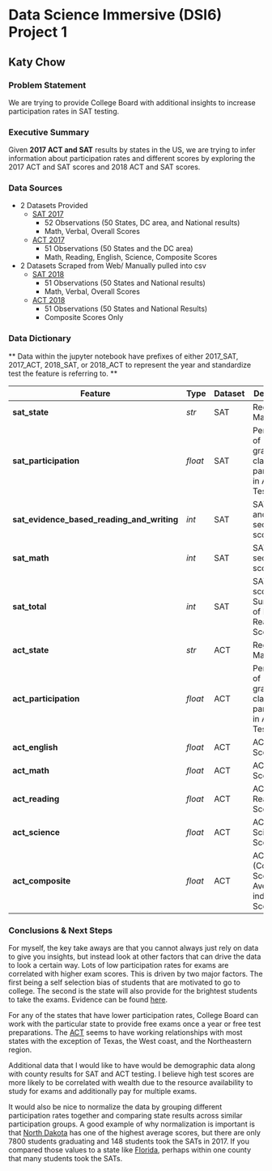 # Data Science Immersive (DSI6) Project 1
## Katy Chow

### Problem Statement
We are trying to provide College Board with additional insights to increase participation rates in SAT testing. 


### Executive Summary
Given **2017 ACT and SAT** results by states in the US, we are trying to infer information about participation rates and different scores by exploring the 2017 ACT and SAT scores and 2018 ACT and SAT scores.

### Data Sources
- 2 Datasets Provided
    - [SAT 2017](https://reports.collegeboard.org/archive/sat-suite-program-results/2017/detailed-2017-reports)
        - 52 Observations (50 States, DC area, and National results)
        - Math, Verbal, Overall Scores
    - [ACT 2017](https://blog.prepscholar.com/act-scores-by-state-averages-highs-and-lows)
        - 51 Observations (50 States and the DC area)
        - Math, Reading, English, Science, Composite Scores
- 2 Datasets Scraped from Web/ Manually pulled into csv
    - [SAT 2018](https://reports.collegeboard.org/sat-suite-program-results/state-results)
        - 51 Observations (50 States and National results)
        - Math, Verbal, Overall Scores
    - [ACT 2018](http://www.act.org/content/dam/act/unsecured/documents/cccr2018/Average-Scores-by-State.pdf)
        - 51 Observations (50 States and National Results)
        - Composite Scores Only
        
### Data Dictionary

** Data within the jupyter notebook have prefixes of either 2017_SAT, 2017_ACT, 2018_SAT, or 2018_ACT to represent the year and standardize test the feature is referring to. **

|Feature|Type|Dataset|Description|
|---|---|---|---|
|**sat_state**|*str*|SAT|Regional Marker| 
|**sat_participation**|*float*|SAT|Percentage of graduating class that participated in ACT/SAT Testing|
|**sat_evidence_based_reading_and_writing**|*int*|SAT|SAT reading and writing section score|
|**sat_math**|*int*|SAT|SAT math section score|
|**sat_total**|*int*|SAT|SAT total score - Summation of Math and Reading Scores| 
|**act_state**|*str*|ACT|Regional Marker| 
|**act_participation**|*float*|ACT|Percentage of graduating class that participated in ACT/SAT Testing|
|**act_english**|*float*|ACT|ACT English Score| 
|**act_math**|*float*|ACT|ACT Math Score| 
|**act_reading**|*float*|ACT|ACT Reading Score| 
|**act_science**|*float*|ACT|ACT Science Score| 
|**act_composite**|*float*|ACT|ACT Total (Composite) Score - Average of individual Scores|

### Conclusions & Next Steps

For myself, the key take aways are that you cannot always just rely on data to give you insights, but instead look at other factors that can drive the data to look a certain way.  Lots of low participation rates for exams are correlated with higher exam scores.  This is driven by two major factors.  The first being a self selection bias of students that are motivated to go to college.  The second is the state will also provide for the brightest students to take the exams.  Evidence can be found [here](https://blog.prepscholar.com/average-sat-and-act-scores-by-stated-adjusted-for-participation-rate).

For any of the states that have lower participation rates, College Board can work with the particular state to provide free exams once a year or free test preparations.  The [ACT](https://www.act.org/content/dam/act/unsecured/documents/cccr2017/CCCR_National_2017.pdf) seems to have working relationships with most states with the exception of Texas, the West coast, and the Northeastern region.  

Additional data that I would like to have would be demographic data along with county results for SAT and ACT testing.  I believe high test scores are more likely to be correlated with wealth due to the resource availability to study for exams and additionally pay for multiple exams.  

It would also be nice to normalize the data by grouping different participation rates together and comparing state results across similar participation groups.  A good example of why normalization is important is that [North Dakota](https://reports.collegeboard.org/pdf/2018-north-dakota-sat-suite-assessments-annual-report.pdf) has one of the highest average scores, but there are only 7800 students graduating and 148 students took the SATs in 2017.  If you compared those values to a state like [Florida](https://reports.collegeboard.org/pdf/2018-florida-sat-suite-assessments-annual-report.pdf), perhaps within one county that many students took the SATs.  